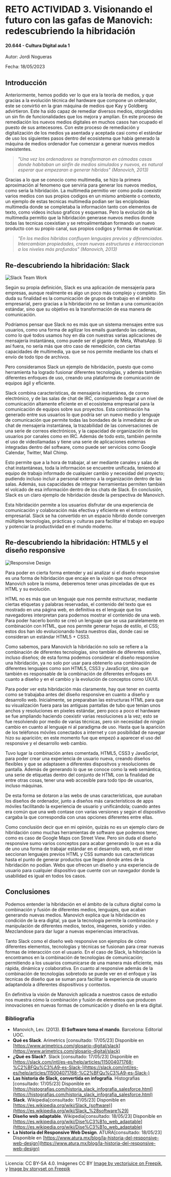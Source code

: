 # RETO ACTIVIDAD 3. Visionando el futuro con las gafas de Manovich: redescubriendo la hibridación

#### 20.644 - Cultura Digital aula 1

Autor: Jordi Nogueras 


Fecha: 18/05/2023 

 


## Introducción


Anteriormente, hemos podido ver lo que era la teoría de medios, y que gracias a la evolución técnica del hardware que compone un ordenador, este se convirtió en la gran máquina de medios que Kay y Goldberg advirtieron. Este ha sido capaz de remediar diversos medios, otorgándoles un sin fin de funcionalidades que los mejora y amplían. En este proceso de remediación los nuevos medios digitales en muchos casos han ocupado el puesto de sus antecesores.
Con este proceso de remediación y digitalización de los medios ya asentada y aceptada casi como el estándar de uso los siguientes pasos dentro del ecosistema que había generado la máquina de medios ordenador fue comenzar a generar nuevos medios inexistentes.

> *"Una vez los ordenadores se transformaron en cómodas casas donde habitaban un sinfín de medios simulados y nuevos, es natural esperar que empezaran a generar híbridos"*
> *(Manovich, 2013)*

Gracias a lo que se conocio como multimedia, se hizo la primera aproximación al fenomeno que serviria para generar los nuevos medios, como seria la hibridación. La multimedia permitio ver como podia coexistir varios medios con sus propios codigos en un mismo ambiente o contexto, un ejemplo de estas tecnicas multimedia podian ser las enciplodeias multimedia donde se completaba la información tanto con elementos de texto, como videos incluso graficos y esquemas. 
Pero la evolución de la multimedia permitio que la hibridación generase nuevos medios donde todas las tecnicas coexistian y se retroalimentaban formando un nuevo producto con su propio canal, sus propios codigos y formas de comunicar.
> *"En los medios hibridos confluyen lenguajes previos y diferenciados. Intercambian propiedades, crean nuevas estructuras e interaccionan a los niveles más profundos"*
> *(Manovich, 2013)*



## Re-descubriendo la hibridación: Slack
![Slack Team Work](https://img.freepik.com/free-vector/team-members-moving-cards-large-kanban-board_335657-4407.jpg)

Según su propia definición, Slack es una aplicación de mensajería para empresas, aunque realmente es algo un poco más complejo y completo. Sin duda su finalidad es la comunicación de grupos de trabajo en el ámbito empresarial, pero gracias a la hibridación no se limitan a una comunicación estándar, sino que su objetivo es la transformación de esa manera de comunicación.

Podríamos pensar que Slack no es más que un sistema mensajes entre sus usuarios, como una forma de agilizar los emails guardando las cadenas, como lo qué todos usamos hoy en día con nuestras varias aplicaciones de mensajería instantánea, como puede ser el gigante de Meta, WhatsApp. Si así fuera, no sería más que otro caso de remedición, con ciertas capacidades de multimedia, ya que se nos permite mediante los chats el envío de todo tipo de archivos.

Pero consideramos Slack un ejemplo de hibridación, puesto que como herramienta ha logrado fusionar diferentes tecnologías, y además también diferentes enfoques de uso, creando una plataforma de comunicación de equipos ágil y eficiente.

Slack combina características, de mensajería instantánea, de correo electrónico, y de las salas de chat de IRC, consiguiendo llegar a un nivel de comunicación altamente eficiente en el ecosistema empresarial para la comunicación de equipos sobre sus proyectos. Esta combinación ha generado entre sus usuarios lo que podría ser un nuevo medio y lenguaje de comunicación que permite todas las bondades de la inmediatez de un chat de mensajería instantánea, la trazabilidad de las conversaciones de una serie de correos electrónicos, y la capacidad de organización de los usuarios por  canales como en IRC. Además de todo esto, también permite el uso de videollamadas y tiene una serie de aplicaciones externas integradas dentro del software, como puede ser servicios como Google Calendar, Twitter, Mail Chimp.

Esto permite que a la hora de trabajar, al ser mediante canales y salas de chat instantáneas, toda la información se encuentre unificada, teniendo al equipo de trabajo informado de cualquier cambio y necesidad del proyecto; pudiendo incluso incluir a personal externo a la organización dentro de las salas. Además, sus capacidades de integrar herramientas permiten también el volcado de esa información dentro de los chats de Slack.
En conclusión, Slack es un claro ejemplo de hibridación desde la perspectiva de Manovich.

Esta hibridación permite a los usuarios disfrutar de una experiencia de comunicación y colaboración más efectiva y eficiente en el entorno empresarial. Slack se ha convertido en un espacio híbrido donde convergen múltiples tecnologías, prácticas y culturas para facilitar el trabajo en equipo y potenciar la productividad en el mundo moderno.




## Re-descubriendo la hibridación: HTML5 y el diseño responsive
![Responsive Design](https://img.freepik.com/free-vector/devices-concept-illustration_114360-131.jpg)

Para poder en cierta forma entender y así analizar si el diseño responsive es una forma de hibridación que encaje en la visión que  nos ofrece Manovich sobre la misma, deberemos tener unas pinceladas de que es HTML y su evolución.

HTML no es más que un lenguaje que nos permite estructurar, mediante ciertas etiquetas y palabras reservadas, el contenido del texto que es mostrado en una página web, en definitiva es el lenguaje que los navegadores interpretan para podernos mostrar el contenido de una web. Para poder hacerlo bonito se creó un lenguaje que se usa paralelamente en combinación con HTML, que nos permite generar hojas de estilo, el CSS; estos dos han ido evolucionando hasta nuestros días, donde casi se consideran un estándar HTML5 + CSS3.

Como sabemos, para Manovich la hibridación no solo se refiere a la combinación de diferentes tecnologías, sino también de diferentes estilos, incluso diseños; de esta forma podemos considerar el diseño responsive una hibridación, ya no solo por usar para obtenerlo una combinación de diferentes lenguajes como son HTML5, CSS3 y JavaScript, sino que también es responsable de la combinación de diferentes enfoques en cuanto a diseño y en el cambio y la evolución de conceptos como UX/UI.

Para poder ver esta hibridación más claramente, hay que tener en cuenta como se trabajaba antes del diseño responsive en cuanto a diseño y desarrollo web. Inicialmente, se preparaban las estructuras HTML para que su visualización fuera para las antiguas pantallas de tubo que tenían unos anchos  y resoluciones en píxeles estándar, pero poco a poco el hardware se fue ampliando haciendo coexistir varias resoluciones  a la vez; esto se fue resolviendo por medio de varias técnicas, pero sin necesidad de ningún cambio en cuanto al lenguaje ni al paradigma de uso. Hasta que la aparición de los teléfonos móviles conectados a internet y con posibilidad de navegar hizo su aparición; en este momento fue que empezó a aparecer el uso del responsive y  el desarrollo web cambio.

Tuvo lugar la combinación antes comentada,  HTML5, CSS3 y JavaScript, para poder crear una experiencia de usuario nueva, creando diseños flexibles y que se adaptasen a diferentes dispositvos y resoluciones de pantalla. Además de generando lo que se conoce como la web semántica, una serie de etiquetas dentro del conjunto de HTML con la finalidad de entre otras cosas, tener una web accesible para todo tipo de usuarios, incluso máquinas.

De esta forma se dotaron a las webs de unas características, que aunaban los diseños de ordenador, junto a diseños más característicos de apps móviles facilitando la experiencia de usuario y unificándola; cuando antes era común que una web contase con varias versiones y según el dispositivo cargaba la que correspondía con unas opciones diferentes entre ellas. 

Como conclusión decir que en mi opinión, quizás no es un ejemplo claro de hibridación como muchas herramientas de software que podemos tener, como es caso de Google Maps con Street View. Pero sin duda el diseño responsive sumo varios conceptos para acabar generando lo que es a día de uno una forma de trabajar estándar en el desarrollo web, en él inter seccionan lenguajes previos HTML y CSS sumando sus características hasta el punto de generar productos que llegan donde antes de la hibridación no podían. Webs que ofrecen un diseño y una experiencia de usuario para cualquier dispositivo que cuente con un navegador donde la usabilidad es igual en todos los casos.



## Conclusiones
Podemos entender la hibridación en el ámbito de la cultura digital como la combinación y fusión de diferentes medios, lenguajes, que acaban generando nuevas medios. Manovich explica que la hibridación es condición de la era digital, ya que la tecnología permite la combinación y manipulación de diferentes medios, textos, imágenes, sonido y video. Mezclandose para dar lugar a nuevas experiencias interactivas.

Tanto Slack como el diseño web responsive son ejemplos de cómo diferentes elementos, tecnologías y técnicas se fusionan para crear nuevas formas de interacción con el usuario. En el caso de Slack, la hibridación la encontramos en la combinación de tecnologías de comunicación; permitiendo a los usuarios comunicarse de una manera más eficiente, más rápida, dinámica y colaborativa. En cuanto al responsive además de la combinación de tecnologías sobretodo se puede ver en el enfoque y las tecnicas de diseño que se suman para facilitar la experiencia de usuario adaptandola a diferentes dispositivos y contextos.

En definitiva la visión de Manovich aplicada a nuestros casos de estudio nos muestra cómo la combinación y fusión de elementos que producen innovaciones en nuevas formas de comunicación y diseño en la era digital.


### Bibliografía

* Manovich, Lev. (2013). **El Software toma el mando**. Barcelona: Editorial UOC. 
* **Qué es Slack**. Arimetrics [consultado: 17/05/23] Disponible en [https://www.arimetrics.com/glosario-digital/slack](https://www.arimetrics.com/glosario-digital/slack)
* **¿Qué es Slack?**. Slack [consultado: 17/05/23] Disponible en [https://slack.com/intl/es-es/help/articles/115004071768-%C2%BFQu%C3%A9-es-Slack-](https://slack.com/intl/es-es/help/articles/115004071768-%C2%BFQu%C3%A9-es-Slack-)
* **Las historia de Slack, convertida en infografía**. Histografias [consultado: 17/05/23] Disponible en [https://histografias.com/historia_slack_infografia_salesforce.html](https://histografias.com/historia_slack_infografia_salesforce.html)
* **Slack**. Wikipedia[consultado: 17/05/23] Disponible en [https://es.wikipedia.org/wiki/Slack_(software)](https://es.wikipedia.org/wiki/Slack_%28software%29)
* **Diseño web adaptable**. Wikipedia[consultado: 18/05/23] Disponible en [https://es.wikipedia.org/wiki/Dise%C3%B1o_web_adaptable](https://es.wikipedia.org/wiki/Dise%C3%B1o_web_adaptable)
* **La historia del Responsive Web Design**. ATURA[consultado: 18/05/23] Disponible en [https://www.atura.mx/blog/la-historia-del-responsive-web-design](https://www.atura.mx/blog/la-historia-del-responsive-web-design)

----

Licencia: CC BY-SA 4.0. Imágenes CC BY [Image by vectorjuice on Freepik](https://www.freepik.com/free-vector/business-analyst-with-laptop-idea-lightbulb-waymark-decision-management-enterprise-analysis-decision-it-tool-decision-system-concept-illustration_11668547.htm#query=teams%20flow&position=0&from_view=search&track=ais), y [Image by storyset on Freepik](https://www.freepik.com/free-vector/devices-concept-illustration_5462824.htm#query=responsive&position=7&from_view=search&track=sph)
